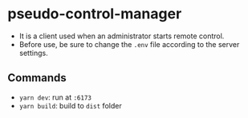 # pseudo-control-manager
- It is a client used when an administrator starts remote control.
- Before use, be sure to change the `.env` file according to the server settings.

## Commands
- `yarn dev`: run at `:6173`
- `yarn build`: build to `dist` folder
